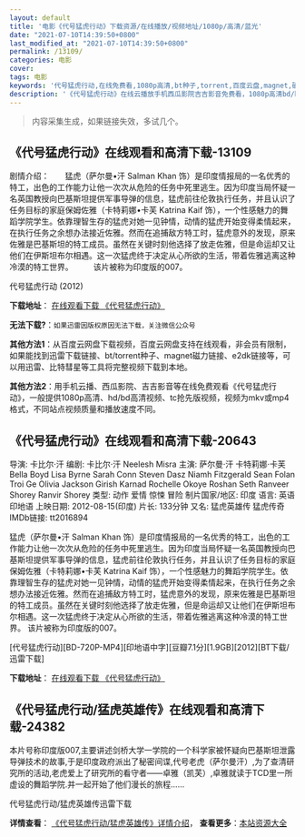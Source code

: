 ```yaml
---
layout: default
title: '电影《代号猛虎行动》下载资源/在线播放/视频地址/1080p/高清/蓝光'
date: "2021-07-10T14:39:50+0800"
last_modified_at: "2021-07-10T14:39:50+0800"
permalink: /13109/
categories: 电影
cover:
tags: 电影
keywords: '代号猛虎行动,在线免费看,1080p高清,bt种子,torrent,百度云盘,magnet,磁力链,迅雷下载资源'
description: '《代号猛虎行动》在线云播放手机西瓜影院吉吉影音免费看，1080p高清bd/hd未删减完整版和tc抢先枪版，mkv/mp4格式，附带bt/torrent种子、magnet/磁力链、百度云盘、网盘资源迅雷下载链接'
---
```


>内容采集生成，如果链接失效，多试几个。


## 《代号猛虎行动》在线观看和高清下载-13109

剧情介绍：　　猛虎（萨尔曼•汗 Salman Khan 饰）是印度情报局的一名优秀的特工，出色的工作能力让他一次次从危险的任务中死里逃生。因为印度当局怀疑一名英国教授向巴基斯坦提供军事导弹的信息，猛虎前往伦敦执行任务，并且认识了任务目标的家庭保姆佐雅（卡特莉娜•卡芙 Katrina Kaif 饰），一个性感魅力的舞蹈学院学生。依靠理智生存的猛虎对她一见钟情，动情的猛虎开始变得柔情起来，在执行任务之余想办法接近佐雅。然而在追捕敌方特工时，猛虎意外的发现，原来佐雅是巴基斯坦的特工成员。虽然在关键时刻他选择了放走佐雅，但是命运却又让他们在伊斯坦布尔相遇。这一次猛虎终于决定从心所欲的生活，带着佐雅逃离这种冷漠的特工世界。   　　该片被称为印度版的007。


代号猛虎行动 (2012)

**下载地址**： [在线观看下载 《代号猛虎行动》](https://www.btbtdy.me/btdy/dy6025.html) 


**无法下载?**：`如果迅雷因版权原因无法下载，关注微信公众号 `

**其他方法1**：从百度云网盘下载视频，百度云网盘支持在线观看，非会员有限制，如果能找到迅雷下载链接、bt/torrent种子、magnet磁力链接、e2dk链接等，可以用迅雷、比特彗星等工具将完整视频下载到本地。

**其他方法2**：用手机云播、西瓜影院、吉吉影音等在线免费观看《代号猛虎行动》，一般提供1080p高清、hd/bd高清视频、tc抢先版视频，视频为mkv或mp4格式，不同站点视频质量和播放速度不同。


## 《代号猛虎行动》在线观看和高清下载-20643

导演: 卡比尔·汗 编剧: 卡比尔·汗 Neelesh Misra 主演: 萨尔曼·汗 卡特莉娜·卡芙 Bella Boyd Lisa Byrne Sarah Conn Steven Dasz Niamh Fitzgerald Sean Folan Troi Ge Olivia Jackson Girish Karnad Rochelle Okoye Roshan Seth Ranveer Shorey Ranvir Shorey 类型: 动作 爱情 惊悚 冒险 制片国家/地区: 印度 语言: 英语 印地语 上映日期: 2012-08-15(印度) 片长: 133分钟 又名: 猛虎英雄传 猛虎传奇 IMDb链接: tt2016894

猛虎（萨尔曼•汗 Salman Khan 饰）是印度情报局的一名优秀的特工，出色的工作能力让他一次次从危险的任务中死里逃生。因为印度当局怀疑一名英国教授向巴基斯坦提供军事导弹的信息，猛虎前往伦敦执行任务，并且认识了任务目标的家庭保姆佐雅（卡特莉娜•卡芙 Katrina Kaif 饰），一个性感魅力的舞蹈学院学生。依靠理智生存的猛虎对她一见钟情，动情的猛虎开始变得柔情起来，在执行任务之余想办法接近佐雅。然而在追捕敌方特工时，猛虎意外的发现，原来佐雅是巴基斯坦的特工成员。虽然在关键时刻他选择了放走佐雅，但是命运却又让他们在伊斯坦布尔相遇。这一次猛虎终于决定从心所欲的生活，带着佐雅逃离这种冷漠的特工世界。 该片被称为印度版的007。


[代号猛虎行动][BD-720P-MP4][印地语中字][豆瓣7.1分][1.9GB][2012][BT下载/迅雷下载]

**下载地址**： [在线观看下载 《代号猛虎行动》](https://www.btdx8.com/torrent/ek_tha_tiger_2012.html) 


## 《代号猛虎行动/猛虎英雄传》在线观看和高清下载-24382

本片号称印度版007,主要讲述剑桥大学一学院的一个科学家被怀疑向巴基斯坦泄露导弹技术的故事,于是印度政府派出了秘密间谍,代号老虎（萨尔曼汗）,为了查清研究所的活动,老虎爱上了研究所的看守者&mdash;—卓雅（凯芙）,卓雅就读于TCD里一所虚设的舞蹈学院.并一起开始了他们漫长的旅程......


代号猛虎行动/猛虎英雄传迅雷下载

**详情查看**： [《代号猛虎行动/猛虎英雄传》详情介绍](/movie/24382/)， **查看更多**：[本站资源大全](/movie/t/all/)

